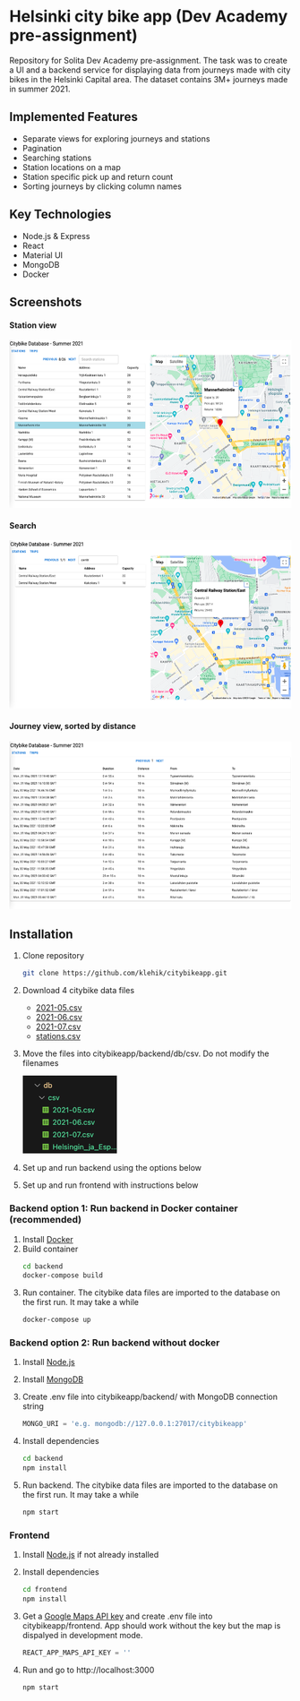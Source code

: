 # Helsinki city bike app (Dev Academy pre-assignment)

Repository for Solita Dev Academy pre-assignment. The task was to create a UI and a backend service for displaying data from journeys made with city bikes in the Helsinki Capital area. The dataset contains 3M+ journeys made in summer 2021.

## Implemented Features

- Separate views for exploring journeys and stations
- Pagination
- Searching stations
- Station locations on a map
- Station specific pick up and return count
- Sorting journeys by clicking column names

## Key Technologies

- Node.js & Express
- React
- Material UI
- MongoDB
- Docker

## Screenshots

#### Station view

<img style='height: 300px' src='img/stations_view.png'>

#### Search

<img style='height: 300px' src='img/searching_stations.png'>

#### Journey view, sorted by distance

<img style='height: 300px' src='img/trips_sorted_by_distance.png'>

## Installation

1.  Clone repository

    ```sh
    git clone https://github.com/klehik/citybikeapp.git
    ```

2.  Download 4 citybike data files

    - [2021-05.csv](https://dev.hsl.fi/citybikes/od-trips-2021/2021-05.csv)
    - [2021-06.csv](https://dev.hsl.fi/citybikes/od-trips-2021/2021-06.csv)
    - [2021-07.csv](https://dev.hsl.fi/citybikes/od-trips-2021/2021-07.csv)
    - [stations.csv](https://opendata.arcgis.com/datasets/726277c507ef4914b0aec3cbcfcbfafc_0.csv)

3.  Move the files into citybikeapp/backend/db/csv. Do not modify the filenames

    <img src='img/csv.png'>

4.  Set up and run backend using the options below

5.  Set up and run frontend with instructions below

### Backend option 1: Run backend in Docker container (recommended)

1. Install [Docker](https://docs.docker.com/get-docker/)
2. Build container
   ```sh
   cd backend
   docker-compose build
   ```
3. Run container. The citybike data files are imported to the database on the first run. It may take a while
   ```sh
   docker-compose up
   ```

### Backend option 2: Run backend without docker

1. Install [Node.js](https://nodejs.org/en/download)

2. Install [MongoDB](https://www.prisma.io/dataguide/mongodb/setting-up-a-local-mongodb-database)

3. Create .env file into citybikeapp/backend/ with MongoDB connection string
   ```js
   MONGO_URI = 'e.g. mongodb://127.0.0.1:27017/citybikeapp'
   ```
4. Install dependencies
   ```sh
   cd backend
   npm install
   ```
5. Run backend. The citybike data files are imported to the database on the first run. It may take a while
   ```sh
   npm start
   ```

### Frontend

1. Install [Node.js](https://nodejs.org/en/download) if not already installed

2. Install dependencies

   ```sh
   cd frontend
   npm install
   ```

3. Get a [Google Maps API key](https://developers.google.com/maps/documentation/javascript/get-api-key) and create .env file into citybikeapp/frontend. App should work without the key but the map is dispalyed in development mode.
   ```js
   REACT_APP_MAPS_API_KEY = ''
   ```
4. Run and go to http://localhost:3000
   ```sh
   npm start
   ```
